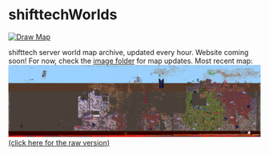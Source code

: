 # shifttechWorlds
[![Draw Map](https://github.com/InfinityNichto/shifttechWorlds/actions/workflows/drawMap.yml/badge.svg?branch=main)](https://github.com/InfinityNichto/shifttechWorlds/actions/workflows/drawMap.yml)

shifttech server world map archive, updated every hour. Website coming soon!
For now, check the [image folder](/images/) for map updates.
Most recent map: ![](/images/!most-recent.png)
[(click here for the raw version)](https://raw.githubusercontent.com/InfinityNichto/shifttechWorlds/main/images/!most-recent.png)
